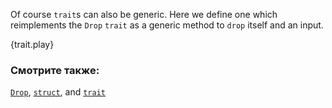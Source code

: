 Of course `trait`s can also be generic. Here we define one which reimplements
the `Drop` `trait` as a generic method to `drop` itself and an input.

{trait.play}

### Смотрите также:

[`Drop`][Drop], [`struct`][structs], and [`trait`][traits]

[Drop]: http://doc.rust-lang.org/std/ops/trait.Drop.html
[structs]: /custom_types/structs.html
[traits]: /trait.html
